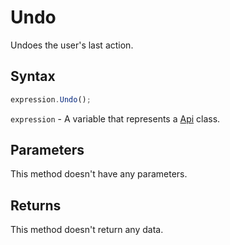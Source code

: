 # Undo

Undoes the user's last action.

## Syntax

```javascript
expression.Undo();
```

`expression` - A variable that represents a [Api](../Api.md) class.

## Parameters

This method doesn't have any parameters.

## Returns

This method doesn't return any data.